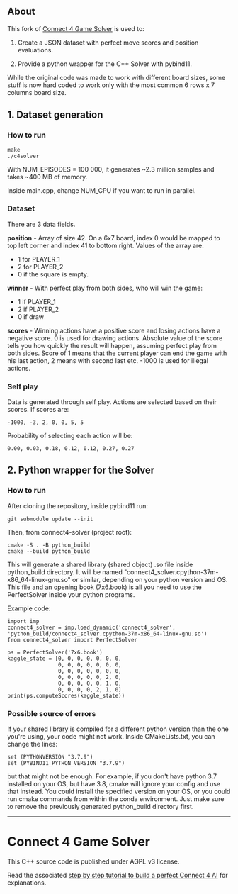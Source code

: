 ## About

This fork of [Connect 4 Game Solver](https://github.com/PascalPons/connect4) is used to:

1) Create a JSON dataset with perfect move scores and position evaluations.

2) Provide a python wrapper for the C++ Solver with pybind11.

While the original code was made to work with different board sizes, some stuff is now hard coded
to work only with the most common 6 rows x 7 columns board size.

## 1. Dataset generation

### How to run

```
make
./c4solver
```

With NUM_EPISODES = 100 000, it generates ~2.3 million samples and takes ~400 MB of memory.

Inside main.cpp, change NUM_CPU if you want to run in parallel.

### Dataset

There are 3 data fields.

**position** - Array of size 42. On a 6x7 board, index 0 would be mapped to top left corner and index 41
to bottom right. Values of the array are:
- 1 for PLAYER_1
- 2 for PLAYER_2
- 0 if the square is empty.

**winner** - With perfect play from both sides, who will win the game:
- 1 if PLAYER_1
- 2 if PLAYER_2
- 0 if draw

**scores** - Winning actions have a positive score and losing actions have a negative score. 0 is used for drawing actions. Absolute value of the score tells you how quickly the result will happen, assuming perfect play from both sides. Score of 1 means that the current player can end the game with his last action, 2 means with second last etc. -1000 is used for illegal actions.

### Self play

Data is generated through self play. Actions are selected based on their scores. If scores are:

```
-1000, -3, 2, 0, 0, 5, 5
```

Probability of selecting each action will be:

```
0.00, 0.03, 0.18, 0.12, 0.12, 0.27, 0.27
```

## 2. Python wrapper for the Solver

### How to run

After cloning the repository, inside pybind11 run:

```
git submodule update --init
```

Then, from connect4-solver (project root):

```
cmake -S . -B python_build
cmake --build python_build
```

This will generate a shared library (shared object) .so file inside python_build directory. It
will be named "connect4_solver.cpython-37m-x86_64-linux-gnu.so" or similar, depending on your
python version and OS. This file and an opening book (7x6.book) is all you need to use the
PerfectSolver inside your python programs.

Example code:

```
import imp
connect4_solver = imp.load_dynamic('connect4_solver', 'python_build/connect4_solver.cpython-37m-x86_64-linux-gnu.so')
from connect4_solver import PerfectSolver

ps = PerfectSolver('7x6.book')
kaggle_state = [0, 0, 0, 0, 0, 0, 0,
                0, 0, 0, 0, 0, 0, 0,
                0, 0, 0, 0, 0, 0, 0,
                0, 0, 0, 0, 0, 2, 0,
                0, 0, 0, 0, 0, 1, 0,
                0, 0, 0, 0, 2, 1, 0]
print(ps.computeScores(kaggle_state))
```

### Possible source of errors

If your shared library is compiled for a different python version than the one you're using, your code might
not work. Inside CMakeLists.txt, you can change the lines:

```
set (PYTHONVERSION "3.7.9")
set (PYBIND11_PYTHON_VERSION "3.7.9")
```

but that might not be enough. For example, if you don't have python 3.7 installed on your OS, but
have 3.8, cmake will ignore your config and use that instead. You could install the specified version on your OS, or you could run cmake commands from within the conda environment. Just make sure to remove the previously generated python_build directory first.

---

# Connect 4 Game Solver

This C++ source code is published under AGPL v3 license.

Read the associated [step by step tutorial to build a perfect Connect 4 AI](http://blog.gamesolver.org) for explanations.

